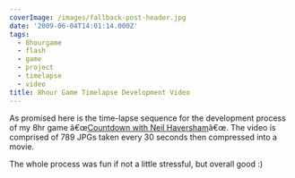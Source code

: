 ```yaml
---
coverImage: /images/fallback-post-header.jpg
date: '2009-06-04T14:01:14.000Z'
tags:
  - 8hourgame
  - flash
  - game
  - project
  - timelapse
  - video
title: 8hour Game Timelapse Development Video
---
```


<object width="640" height="505" data="https://www.youtube.com/v/w89jG4l5fE8&amp;hl=en&amp;fs=1&amp;" type="application/x-shockwave-flash"><param name="allowFullScreen" value="true" /><param name="allowscriptaccess" value="always" /><param name="src" value="https://www.youtube.com/v/w89jG4l5fE8&amp;hl=en&amp;fs=1&amp;" /><param name="allowfullscreen" value="true" /></object>

As promised here is the time-lapse sequence for the development process of my 8hr game â€œ[Countdown with Neil Haversham](https://www.mikecann.co.uk/?p=537)â€œ. The video is comprised of 789 JPGs taken every 30 seconds then compressed into a movie.

<!-- more -->

The whole process was fun if not a little stressful, but overall good :)
